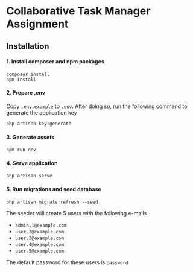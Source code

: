# Collaborative Task Manager Assignment

## Installation
#### 1. Install composer and npm packages
```
composer install
npm install
```
#### 2. Prepare .env
Copy `.env.example` to `.env`. After doing so, run the following command to generate the application key
```
php artisan key:generate
```
#### 3. Generate assets
```
npm run dev
```
#### 4. Serve application
```
php artisan serve
```
#### 5. Run migrations and seed database
```
php artisan migrate:refresh --seed
```
The seeder will create 5 users with the following e-mails
- `admin.1@example.com`
- `user.2@example.com`
- `user.3@example.com`
- `user.4@example.com`
- `user.5@example.com`

The default password for these users is `password`
